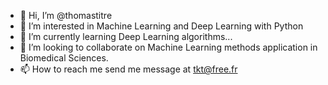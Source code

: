 - 👋 Hi, I’m @thomastitre
- 👀 I’m interested in Machine Learning and Deep Learning with Python
- 🌱 I’m currently learning Deep Learning algorithms...
- 💞️ I’m looking to collaborate on Machine Learning methods application in Biomedical Sciences.
- 📫 How to reach me send me message at tkt@free.fr

<!---
thomastitre/thomastitre is a ✨ special ✨ repository because its `README.md` (this file) appears on your GitHub profile.
You can click the Preview link to take a look at your changes.
--->
